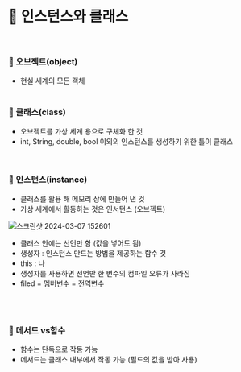 # 📖 인스턴스와 클래스
<br>

### 📄 오브젝트(object) 
- 현실 세계의 모든 객체
  <br>
  <br>
### 📄 클래스(class) 

- 오브젝트를 가상 세계 용으로 구체화 한 것
- int, String, double, bool 이외의 인스턴스를 생성하기 위한 틀이 클래스
  <br>
<br>

### 📄 인스턴스(instance) 

- 클래스를 활용 해 메모리 상에 만들어 낸 것
- 가상 세계에서 활동하는 것은 인서턴스 (오브젝트)


![스크린샷 2024-03-07 152601](https://github.com/hwangtaewook/TIL/assets/87569211/0f25529b-0051-41d9-ba15-2874c5173333)

- 클래스 안에는 선언만 함 (값을 넣어도 됨)
- 생성자 : 인스턴스 만드는 방법을 제공하는 함수 것 
- this : 나
- 생성자를 사용하면 선언만 한 변수의 컴파일 오류가 사라짐
- filed = 멤버변수 = 전역변수
<br>
<br>

### 📄 메서드 vs함수

- 함수는 단독으로 작동 가능
- 메서드는 클래스 내부에서 작동 가능 (필드의 값을 받아 사용)


